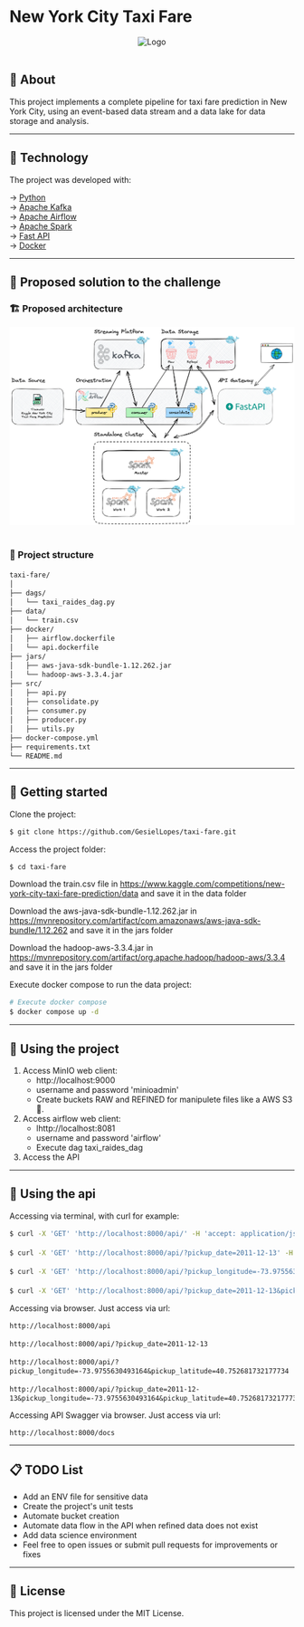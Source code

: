# New York City Taxi Fare

<p align="center">
    <img src="images/logo.png" alt="Logo" /><br><br>
</p>


## 📖 About

This project implements a complete pipeline for taxi fare prediction in New York City, using an event-based data stream and a data lake for data storage and analysis.

------------
## 🧪 Technology

The project was developed with:

&rarr; <a href="https://www.python.org/" target="_blank">Python</a> <br>
&rarr; <a href="https://kafka.apache.org/" target="_blank">Apache Kafka</a> <br>
&rarr; <a href="https://airflow.apache.org/" target="_blank">Apache Airflow</a> <br>
&rarr; <a href="https://spark.apache.org/" target="_blank">Apache Spark</a> <br>
&rarr; <a href="https://fastapi.tiangolo.com/" target="_blank">Fast API</a> <br>
&rarr; <a href="https://www.docker.com//" target="_blank">Docker</a> <br>

------------
## 🔖 Proposed solution to the challenge

### 🏗️ Proposed architecture

<img src="images/architecture.png" /><br><br>

### 📁 Project structure

```
taxi-fare/
│
├── dags/
│   └── taxi_raides_dag.py
├── data/
│   └── train.csv
├── docker/
│   ├── airflow.dockerfile
│   └── api.dockerfile
├── jars/
│   ├── aws-java-sdk-bundle-1.12.262.jar                
│   └── hadoop-aws-3.3.4.jar
├── src/
│   ├── api.py                
│   ├── consolidate.py                
│   ├── consumer.py                
│   ├── producer.py                
│   ├── utils.py                
├── docker-compose.yml             
├── requirements.txt               
└── README.md                      
```

------------
## 🔌 Getting started
Clone the project:

```bash
$ git clone https://github.com/GesielLopes/taxi-fare.git
```

Access the project folder:

```bash
$ cd taxi-fare
```

Download the train.csv file in https://www.kaggle.com/competitions/new-york-city-taxi-fare-prediction/data and save it in the data folder

Download the aws-java-sdk-bundle-1.12.262.jar in https://mvnrepository.com/artifact/com.amazonaws/aws-java-sdk-bundle/1.12.262 and save it in the jars folder

Download the hadoop-aws-3.3.4.jar in https://mvnrepository.com/artifact/org.apache.hadoop/hadoop-aws/3.3.4 and save it in the jars folder

Execute docker compose to run the data project:
```bash
# Execute docker compose
$ docker compose up -d
```
------------
## 🚀 Using the project

1. Access MinIO web client: 
    - http://localhost:9000
    - username and password 'minioadmin'
    - Create buckets RAW and REFINED for manipulete files like a AWS S3 🍷.
2. Access airflow web client:
    - lhttp://localhost:8081
    - username and password 'airflow'
    - Execute dag taxi_raides_dag
3. Access the API

------------
## 📕 Using the api

Accessing via terminal, with curl for example:
```bash
$ curl -X 'GET' 'http://localhost:8000/api/' -H 'accept: application/json'

$ curl -X 'GET' 'http://localhost:8000/api/?pickup_date=2011-12-13' -H 'accept: application/json'

$ curl -X 'GET' 'http://localhost:8000/api/?pickup_longitude=-73.9755630493164&pickup_latitude=40.752681732177734' -H 'accept: application/json'

$ curl -X 'GET' 'http://localhost:8000/api/?pickup_date=2011-12-13&pickup_longitude=-73.9755630493164&pickup_latitude=40.752681732177734' -H 'accept: application/json'
```

Accessing via browser. Just access via url:

    http://localhost:8000/api
    
    http://localhost:8000/api/?pickup_date=2011-12-13
    
    http://localhost:8000/api/?pickup_longitude=-73.9755630493164&pickup_latitude=40.752681732177734

    http://localhost:8000/api/?pickup_date=2011-12-13&pickup_longitude=-73.9755630493164&pickup_latitude=40.752681732177734


Accessing API Swagger via browser. Just access via url:

    http://localhost:8000/docs

------------
## 📋 TODO List

- Add an ENV file for sensitive data
- Create the project's unit tests
- Automate bucket creation
- Automate data flow in the API when refined data does not exist
- Add data science environment
- Feel free to open issues or submit pull requests for improvements or fixes

------------
## 📝 License

This project is licensed under the MIT License.